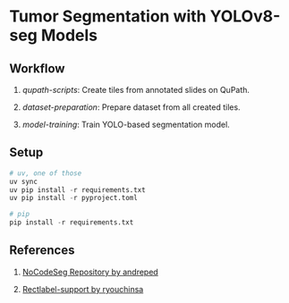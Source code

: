 # Tumor Segmentation with YOLOv8-seg Models

## Workflow

1. _qupath-scripts_: Create tiles from annotated slides on QuPath.

2. _dataset-preparation_: Prepare dataset from all created tiles. 

3. _model-training_: Train YOLO-based segmentation model.

## Setup

```python
# uv, one of those
uv sync
uv pip install -r requirements.txt
uv pip install -r pyproject.toml

# pip
pip install -r requirements.txt
```

## References

1. [NoCodeSeg Repository by andreped](https://github.com/andreped/NoCodeSeg)

2. [Rectlabel-support by ryouchinsa](https://github.com/ryouchinsa/Rectlabel-support)